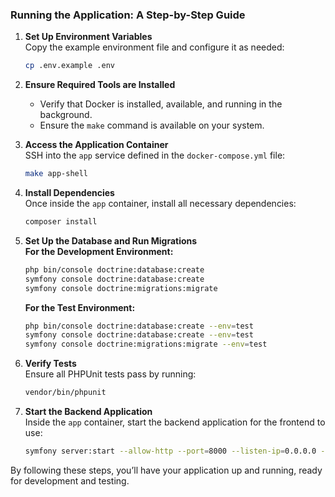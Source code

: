 ### Running the Application: A Step-by-Step Guide

1. **Set Up Environment Variables**  
   Copy the example environment file and configure it as needed:
   ```bash
   cp .env.example .env
   ```

2. **Ensure Required Tools are Installed**
    - Verify that Docker is installed, available, and running in the background.
    - Ensure the `make` command is available on your system.

3. **Access the Application Container**  
   SSH into the `app` service defined in the `docker-compose.yml` file:
   ```bash
   make app-shell
   ```

4. **Install Dependencies**  
   Once inside the `app` container, install all necessary dependencies:
   ```bash
   composer install
   ```

5. **Set Up the Database and Run Migrations**  
   **For the Development Environment:**
   ```bash
   php bin/console doctrine:database:create
   symfony console doctrine:database:create
   symfony console doctrine:migrations:migrate
   ```
   **For the Test Environment:**
   ```bash
   php bin/console doctrine:database:create --env=test
   symfony console doctrine:database:create --env=test
   symfony console doctrine:migrations:migrate --env=test
   ```

6. **Verify Tests**  
   Ensure all PHPUnit tests pass by running:
   ```bash
   vendor/bin/phpunit
   ```

7. **Start the Backend Application**  
   Inside the `app` container, start the backend application for the frontend to use:
   ```bash
   symfony server:start --allow-http --port=8000 --listen-ip=0.0.0.0 --document-root=/var/www/api-app/public
   ```

By following these steps, you’ll have your application up and running, ready for development and testing.
